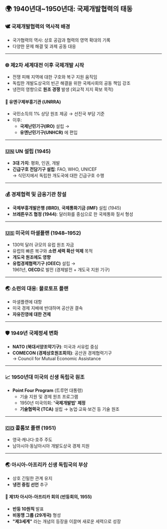 ## 🌍 1940년대~1950년대: 국제개발협력의 태동

### 🕊️ 국제개발협력의 역사적 배경

- 국가협력의 역사: 상호 공감과 협력의 영역 확대의 기록  
- 다양한 문제 해결 및 과제 공동 대응  

---

### 🌐 제2차 세계대전 이후 국제개발 시작

- 전쟁 피해 지역에 대한 구호와 복구 지원 움직임
- 독립한 개발도상국의 빈곤 해결을 위한 국제사회의 공동 책임 강조
- 냉전의 영향으로 **원조 경쟁** 발생 (외교적 지지 확보 목적)

#### 📌 유엔구제부흥기관 (UNRRA)
- 국민소득의 1% 상당 원조 제공 → 선진국 부담 기준
- 이후:
  - **국제난민기구(IRO)** 설립 →  
  - **유엔난민기구(UNHCR)** 에 편입

---

### 🇺🇳 UN 설립 (1945)

- **3대 가치**: 평화, 인권, 개발
- **긴급구호 전담기구 설립**: FAO, WHO, UNICEF  
  → 식민지에서 독립한 개도국에 대한 긴급구호 수행

---

### 💰 경제협력 및 금융기관 창설

- **국제부흥개발은행 (IBRD)**, **국제통화기금 (IMF)** 설립 (1945)
- **브레튼우즈 협정 (1944)**: 달러화를 중심으로 한 국제통화 질서 형성

---

### 🇺🇸 미국의 마셜플랜 (1948–1952)

- 130억 달러 규모의 유럽 원조 자금
- 유럽의 빠른 복구와 **소련 세력 확산 억제** 목적
- **개도국 원조에도 영향**
- **유럽경제협력기구 (OEEC)** 설립 →  
  1961년, **OECD**로 발전 (경제발전 + 개도국 지원 기구)

---

### 🌏 소련의 대응: 몰로토프 플랜

- 마셜플랜에 대항
- 미국 경제 지배에 반대하며 공산권 결속
- **자유진영에 대한 견제**

---

### 🛡️ 1949년 국제정세 변화

- **NATO (북대서양조약기구)**: 미국과 서유럽 중심
- **COMECON (경제상호원조회의)**: 공산권 경제협력기구  
  → Council for Mutual Economic Assistance

---

### 📈 1950년대 미국의 신생 독립국 원조

- **Point Four Program** (트루먼 대통령)
  - 기술 지원 및 경제 원조 프로그램
  - 1950년 미국의회: **'국제개발법' 제정**
  - **기술협력국 (TCA)** 설립 → 농업·교육·보건 등 기술 원조

---

### 🇨🇴 콜롬보 플랜 (1951)

- 영국·캐나다·호주 주도
- 남아시아·동남아시아 개발도상국 경제 지원

---

### 🌏 아시아-아프리카 신생 독립국의 부상

- 상호 긴밀한 관계 유지
- **냉전 중립 선언** 추구

#### 📌 제1차 아시아-아프리카 회의 (반둥회의, 1955)

- **반둥 10원칙** 발표
- **비동맹 그룹 (29개국)** 형성
- **"제3세계"** 라는 개념의 등장을 이끌며 새로운 세력으로 성장

